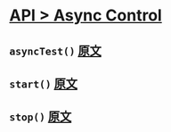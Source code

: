 # [API > Async Control](http://api.qunitjs.com/category/async-control/)

## `asyncTest()` [原文](http://api.qunitjs.com/asyncTest/)

## `start()` [原文](http://api.qunitjs.com/start/)

## `stop()` [原文](http://api.qunitjs.com/stop/)
